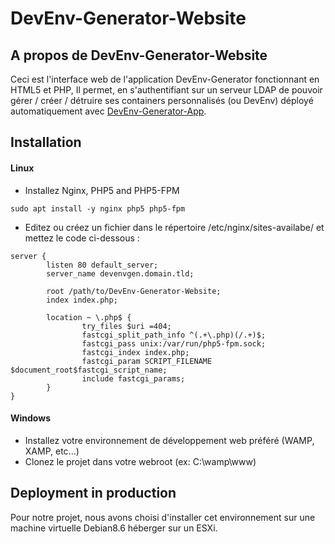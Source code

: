 # DevEnv-Generator-Website
## A propos de DevEnv-Generator-Website
Ceci est l'interface web de l'application DevEnv-Generator fonctionnant en HTML5 et PHP,
Il permet, en s'authentifiant sur un serveur LDAP de pouvoir gérer / créer / détruire ses containers personnalisés (ou DevEnv)
déployé automatiquement avec [DevEnv-Generator-App](https://github.com/Skeith918/DevEnv-Generator-App).

## Installation
#### Linux
- Installez Nginx, PHP5 and PHP5-FPM
```
sudo apt install -y nginx php5 php5-fpm
```
- Editez ou créez un fichier dans le répertoire /etc/nginx/sites-availabe/ et mettez le code ci-dessous :
```
server {
        listen 80 default_server;
        server_name devenvgen.domain.tld;

        root /path/to/DevEnv-Generator-Website;
        index index.php;

        location ~ \.php$ {
                try_files $uri =404;
                fastcgi_split_path_info ^(.+\.php)(/.+)$;
                fastcgi_pass unix:/var/run/php5-fpm.sock;
                fastcgi_index index.php;
                fastcgi_param SCRIPT_FILENAME $document_root$fastcgi_script_name;
                include fastcgi_params;
        }
}

```
#### Windows
- Installez votre environnement de développement web préféré (WAMP, XAMP, etc...)
- Clonez le projet dans votre webroot (ex: C:\wamp\www)

## Deployment in production
Pour notre projet, nous avons choisi d'installer cet environnement sur une machine virtuelle Debian8.6 héberger sur un ESXi.
